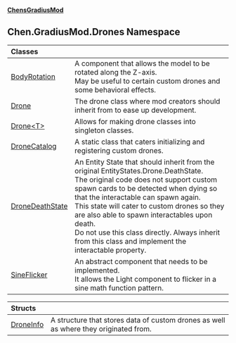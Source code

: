 #### [ChensGradiusMod](index 'index')
## Chen.GradiusMod.Drones Namespace

| Classes | |
| :--- | :--- |
| [BodyRotation](cavriQuBntm0cE4AZ1RD+w 'Chen.GradiusMod.Drones.BodyRotation') | A component that allows the model to be rotated along the Z-axis.<br/>May be useful to certain custom drones and some behavioral effects.<br/> |
| [Drone](o+an11PxrqGB40HSHXgvpQ 'Chen.GradiusMod.Drones.Drone') | The drone class where mod creators should inherit from to ease up development.<br/> |
| [Drone&lt;T&gt;](UWAul_yMUbN+3325jv26NQ 'Chen.GradiusMod.Drones.Drone&lt;T&gt;') | Allows for making drone classes into singleton classes.<br/> |
| [DroneCatalog](qPWMsXW14ySl71rXQaL2KQ 'Chen.GradiusMod.Drones.DroneCatalog') | A static class that caters initializing and registering custom drones.<br/> |
| [DroneDeathState](8ui+PJgGZL18czsU0lHbsw 'Chen.GradiusMod.Drones.DroneDeathState') | An Entity State that should inherit from the original EntityStates.Drone.DeathState.<br/>The original code does not support custom spawn cards to be detected when dying so that the interactable can spawn again.<br/>This state will cater to custom drones so they are also able to spawn interactables upon death.<br/>Do not use this class directly. Always inherit from this class and implement the interactable property.<br/> |
| [SineFlicker](gODJKXdVL5Utx1IRTLZr6w 'Chen.GradiusMod.Drones.SineFlicker') | An abstract component that needs to be implemented.<br/>It allows the Light component to flicker in a sine math function pattern.<br/> |

| Structs | |
| :--- | :--- |
| [DroneInfo](HgBDP9HfqsUu394_FlkKCg 'Chen.GradiusMod.Drones.DroneInfo') | A structure that stores data of custom drones as well as where they originated from.<br/> |
